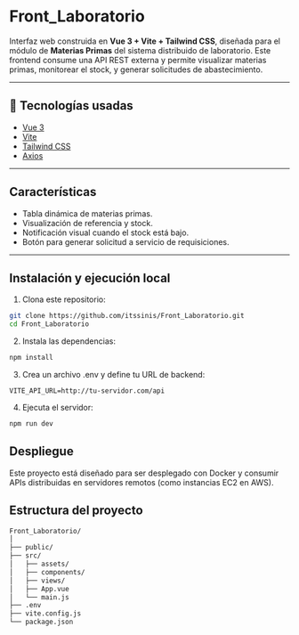 # Front_Laboratorio

Interfaz web construida en **Vue 3 + Vite + Tailwind CSS**, diseñada para el módulo de **Materias Primas** del sistema distribuido de laboratorio. Este frontend consume una API REST externa y permite visualizar materias primas, monitorear el stock, y generar solicitudes de abastecimiento.

---

## 🚀 Tecnologías usadas

- [Vue 3](https://vuejs.org/)
- [Vite](https://vitejs.dev/)
- [Tailwind CSS](https://tailwindcss.com/)
- [Axios](https://axios-http.com/)

---

## Características

- Tabla dinámica de materias primas.
- Visualización de referencia y stock.
- Notificación visual cuando el stock está bajo.
- Botón para generar solicitud a servicio de requisiciones.

---

## Instalación y ejecución local

1. Clona este repositorio:

```bash
git clone https://github.com/itssinis/Front_Laboratorio.git
cd Front_Laboratorio
```

2. Instala las dependencias:

```bash
npm install
```

3. Crea un archivo .env y define tu URL de backend:

```env
VITE_API_URL=http://tu-servidor.com/api
```

4. Ejecuta el servidor:

```bash
npm run dev
```

## Despliegue 

Este proyecto está diseñado para ser desplegado con Docker y consumir APIs distribuidas en servidores remotos (como instancias EC2 en AWS).

## Estructura del proyecto

```bash
Front_Laboratorio/
│
├── public/
├── src/
│   ├── assets/
│   ├── components/
│   ├── views/
│   ├── App.vue
│   └── main.js
├── .env
├── vite.config.js
└── package.json
```